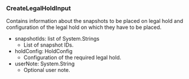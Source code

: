 ### CreateLegalHoldInput
Contains information about the snapshots to be placed on legal hold and configuration of the legal hold on which they have to be placed.

- snapshotIds: list of System.Strings
  - List of snapshot IDs.
- holdConfig: HoldConfig
  - Configuration of the required legal hold.
- userNote: System.String
  - Optional user note.
